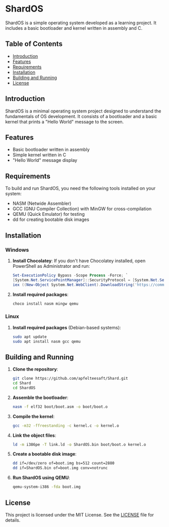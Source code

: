 # ShardOS

ShardOS is a simple operating system developed as a learning project. It includes a basic bootloader and kernel written in assembly and C.

## Table of Contents
- [Introduction](#introduction)
- [Features](#features)
- [Requirements](#requirements)
- [Installation](#installation)
- [Building and Running](#building-and-running)
- [License](#license)

## Introduction

ShardOS is a minimal operating system project designed to understand the fundamentals of OS development. It consists of a bootloader and a basic kernel that prints a "Hello World" message to the screen.

## Features

- Basic bootloader written in assembly
- Simple kernel written in C
- "Hello World" message display

## Requirements

To build and run ShardOS, you need the following tools installed on your system:

- NASM (Netwide Assembler)
- GCC (GNU Compiler Collection) with MinGW for cross-compilation
- QEMU (Quick Emulator) for testing
- dd for creating bootable disk images

## Installation

### Windows

1. **Install Chocolatey**: If you don't have Chocolatey installed, open PowerShell as Administrator and run:
   ```powershell
   Set-ExecutionPolicy Bypass -Scope Process -Force; `
   [System.Net.ServicePointManager]::SecurityProtocol = [System.Net.ServicePointManager]::SecurityProtocol -bor 3072; `
   iex ((New-Object System.Net.WebClient).DownloadString('https://community.chocolatey.org/install.ps1'))
   ```

2. **Install required packages**:
   ```cmd
   choco install nasm mingw qemu
   ```

### Linux

1. **Install required packages** (Debian-based systems):
   ```bash
   sudo apt update
   sudo apt install nasm gcc qemu
   ```

## Building and Running

1. **Clone the repository**:
   ```bash
   git clone https://github.com/apfelteesaft/Shard.git
   cd Shard
   cd ShardOS
   ```

2. **Assemble the bootloader**:
   ```bash
   nasm -f elf32 boot/boot.asm -o boot/boot.o
   ```

3. **Compile the kernel**:
   ```bash
   gcc -m32 -ffreestanding -c kernel.c -o kernel.o
   ```

4. **Link the object files**:
   ```bash
   ld -m i386pe -T link.ld -o ShardOS.bin boot/boot.o kernel.o
   ```

5. **Create a bootable disk image**:
   ```bash
   dd if=/dev/zero of=boot.img bs=512 count=2880
   dd if=ShardOS.bin of=boot.img conv=notrunc
   ```

6. **Run ShardOS using QEMU**:
   ```bash
   qemu-system-i386 -fda boot.img
   ```

## License

This project is licensed under the MIT License. See the [LICENSE](https://github.com/ApfelTeeSaft/Shard/blob/main/LICENSE) file for details.
